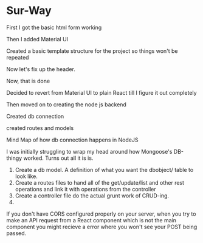 # Sur-Way

First I got the basic html form working

Then I added Material UI

Created a basic template structure for the project so things won't be repeated

Now let's fix up the header. 

Now, that is done 

Decided to revert from Material UI to plain React till I figure it out completely

Then moved on to creating the node js backend 

Created db connection

created routes and models

Mind Map of how db connection happens in NodeJS

I was initially struggling to wrap my head around how Mongoose's DB-thingy worked. Turns out all it is is.

1. Create a db model. A definition of what you want the dbobject/ table to look like.
2. Create a routes files to hand all of the get/update/list and other rest operations and link it with operations from the controller
3. Create a controller file do the actual grunt work of CRUD-ing.
4. 

If you don't have CORS configured properly on your server, when you try to make an API request from a React component which is not the main component you might recieve a error where you won't see your POST being passed.